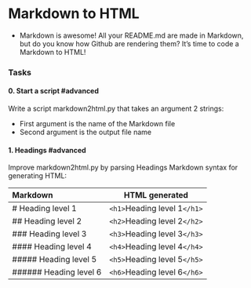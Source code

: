 # Markdown to HTML
* Markdown is awesome! All your README.md are made in Markdown, but do you know how Github are rendering them? It’s time to code a Markdown to HTML!

### Tasks

#### 0. Start a script #advanced
Write a script markdown2html.py that takes an argument 2 strings:

* First argument is the name of the Markdown file
* Second argument is the output file name

#### 1. Headings #advanced
Improve markdown2html.py by parsing Headings Markdown syntax for generating HTML:

| Markdown          | HTML generated           |
| :---------------- | :----------------------: |
| # Heading level 1 | `<h1>`Heading level 1`</h1>` |
| ## Heading level 2 | `<h2>`Heading level 2`</h2>` |
| ### Heading level 3 | `<h3>`Heading level 3`</h3>` |
| #### Heading level 4 | `<h4>`Heading level 4`</h4>` |
| ##### Heading level 5 | `<h5>`Heading level 5`</h5>` |
| ###### Heading level 6 | `<h6>`Heading level 6`</h6>` |
